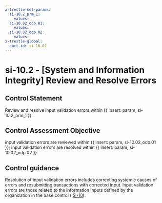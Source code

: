 ```yaml
---
x-trestle-set-params:
  si-10.2_prm_1:
    values:
  si-10.02_odp.01:
    values:
  si-10.02_odp.02:
    values:
x-trestle-global:
  sort-id: si-10.02
---
```


# si-10.2 - \[System and Information Integrity\] Review and Resolve Errors

## Control Statement

Review and resolve input validation errors within {{ insert: param, si-10.2_prm_1 }}.

## Control Assessment Objective

input validation errors are reviewed within {{ insert: param, si-10.02_odp.01 }};
input validation errors are resolved within {{ insert: param, si-10.02_odp.02 }}.

## Control guidance

Resolution of input validation errors includes correcting systemic causes of errors and resubmitting transactions with corrected input. Input validation errors are those related to the information inputs defined by the organization in the base control ( [SI-10](#si-10)).
